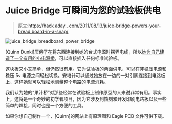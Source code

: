 # Juice Bridge 可瞬间为您的试验板供电

> 原文:[https://hack aday . com/2011/08/13/juice-bridge-powers-your-bread board-in-a-snap/](https://hackaday.com/2011/08/13/juice-bridge-powers-your-breadboard-in-a-snap/)

![juice_bridge_breadboard_power_bridge](../Images/f4255d06740cff97da35416cc22fe243.png "juice_bridge_breadboard_power_bridge")

[Quinn Dunki]厌倦了在将东西连接到她的台式电源时摆弄电线，所以[她为自己建造了一个有用的小电源桥](http://quinndunki.com/blondihacks/?p=374)，可以直接插入任何标准试验板。

这块板又小又简单，但仍然很有用。它为试验板的两面供电，可以在非稳压电源和稳压 5v 电源之间轻松切换。安培计可以通过她放在一边的一对引脚连接到电路板上，这样她就可以轻松地测量整个电路的电流消耗。

我们认为她的“果汁桥”对那些经常在试验板上制作原型的人来说非常有用。事实上，这将是一个奇妙的初学者项目，因为它涉及到蚀刻和开发印刷电路板以及一些简单的焊接，同时也是一个方便的工具。

如果你想自己制作一个，[Quinn]的网站上有原理图和 Eagle PCB 文件可供下载。